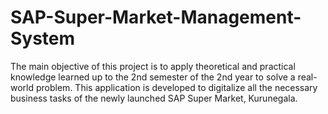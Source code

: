 # SAP-Super-Market-Management-System
The main objective of this project is to apply theoretical and practical knowledge learned up to the 2nd semester of the 2nd year to solve a real-world problem. This application is developed to digitalize all the necessary business tasks of the newly launched SAP Super Market, Kurunegala.
